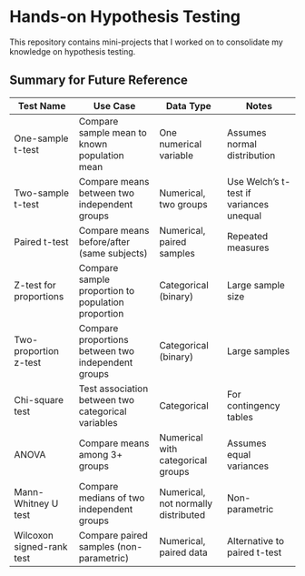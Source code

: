 # Hands-on Hypothesis Testing
This repository contains mini-projects that I worked on to consolidate my knowledge on hypothesis testing.

## Summary for Future Reference
| Test Name                | Use Case                                         | Data Type                         | Notes                                      |
|-----------------------------|------------------------------------------------------|----------------------------------------|------------------------------------------------|
| One-sample t-test           | Compare sample mean to known population mean         | One numerical variable                 | Assumes normal distribution                    |
| Two-sample t-test           | Compare means between two independent groups         | Numerical, two groups                  | Use Welch’s t-test if variances unequal        |
| Paired t-test               | Compare means before/after (same subjects)           | Numerical, paired samples              | Repeated measures                              |
| Z-test for proportions      | Compare sample proportion to population proportion   | Categorical (binary)                   | Large sample size                              |
| Two-proportion z-test       | Compare proportions between two independent groups   | Categorical (binary)                   | Large samples                                  |
| Chi-square test             | Test association between two categorical variables   | Categorical                            | For contingency tables                         |
| ANOVA                       | Compare means among 3+ groups                        | Numerical with categorical groups      | Assumes equal variances                        |
| Mann-Whitney U test         | Compare medians of two independent groups            | Numerical, not normally distributed    | Non-parametric                                 |
| Wilcoxon signed-rank test   | Compare paired samples (non-parametric)              | Numerical, paired data                 | Alternative to paired t-test                   |

